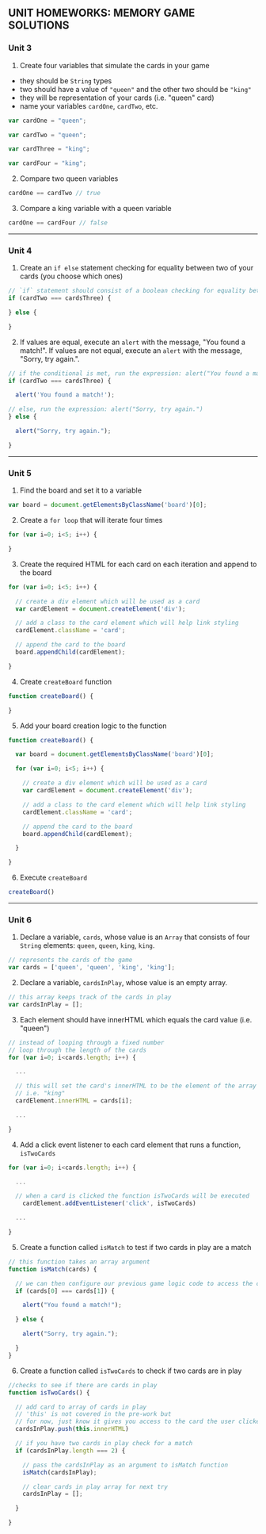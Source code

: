 ## UNIT HOMEWORKS: MEMORY GAME SOLUTIONS

### Unit 3

1) Create four variables that simulate the cards in your game

- they should be `String` types
- two should have a value of `"queen"` and the other two should be `"king"`
- they will be representation of your cards (i.e. "queen" card)
- name your variables `cardOne`, `cardTwo`, etc.

```js
var cardOne = "queen";

var cardTwo = "queen";

var cardThree = "king";

var cardFour = "king";
```

2) Compare two queen variables

```js
cardOne == cardTwo // true
```

3) Compare a king variable with a queen variable

```js
cardOne == cardFour // false
```
---

### Unit 4

1) Create an `if else` statement checking for equality between two of your cards (you choose which ones)

```js
// `if` statement should consist of a boolean checking for equality between your created variables
if (cardTwo === cardsThree) {

} else {

}
```

2) If values are equal, execute an `alert` with the message, "You found a match!". If values are not equal, execute an `alert` with the message, "Sorry, try again.".

```js
// if the conditional is met, run the expression: alert("You found a match!")
if (cardTwo === cardsThree) {

  alert('You found a match!');

// else, run the expression: alert("Sorry, try again.")
} else {

  alert("Sorry, try again.");

}
```
---

### Unit 5

1) Find the board and set it to a variable

```js
var board = document.getElementsByClassName('board')[0];
```

2) Create a `for loop` that will iterate four times

```js
for (var i=0; i<5; i++) {

}
```

3) Create the required HTML for each card on each iteration and append to the board

```js
for (var i=0; i<5; i++) {

  // create a div element which will be used as a card
  var cardElement = document.createElement('div');

  // add a class to the card element which will help link styling
  cardElement.className = 'card';

  // append the card to the board
  board.appendChild(cardElement);

}
```

4) Create `createBoard` function

```js
function createBoard() {

}
```

5) Add your board creation logic to the function

```js
function createBoard() {

  var board = document.getElementsByClassName('board')[0];

  for (var i=0; i<5; i++) {

    // create a div element which will be used as a card
    var cardElement = document.createElement('div');

    // add a class to the card element which will help link styling
    cardElement.className = 'card';

    // append the card to the board
    board.appendChild(cardElement);

  }

}
```

6) Execute `createBoard`

```js
createBoard()
```
---
### Unit 6

1) Declare a variable, `cards`, whose value is an `Array` that consists of four `String` elements: `queen`, `queen`, `king`, `king`.

```js
// represents the cards of the game
var cards = ['queen', 'queen', 'king', 'king'];
 ```

2) Declare a variable, `cardsInPlay`, whose value is an empty array.

```js
// this array keeps track of the cards in play
var cardsInPlay = [];
```

3) Each element should have innerHTML which equals the card value (i.e. "queen")

```js
// instead of looping through a fixed number
// loop through the length of the cards
for (var i=0; i<cards.length; i++) {

  ...

  // this will set the card's innerHTML to be the element of the array
  // i.e. "king"
  cardElement.innerHTML = cards[i];

  ...

}
```

4) Add a click event listener to each card element that runs a function, `isTwoCards`

```js
for (var i=0; i<cards.length; i++) {

  ...

  // when a card is clicked the function isTwoCards will be executed
    cardElement.addEventListener('click', isTwoCards)

  ...

}

```

5) Create a function called `isMatch` to test if two cards in play are a match

```js
// this function takes an array argument
function isMatch(cards) {

  // we can then configure our previous game logic code to access the cards
  if (cards[0] === cards[1]) {

    alert("You found a match!");

  } else {

    alert("Sorry, try again.");

  }
}
```

6) Create a function called `isTwoCards` to check if two cards are in play

```js
//checks to see if there are cards in play
function isTwoCards() {

  // add card to array of cards in play
  // 'this' is not covered in the pre-work but
  // for now, just know it gives you access to the card the user clicked on
  cardsInPlay.push(this.innerHTML)

  // if you have two cards in play check for a match
  if (cardsInPlay.length === 2) {

    // pass the cardsInPlay as an argument to isMatch function
    isMatch(cardsInPlay);

    // clear cards in play array for next try
    cardsInPlay = [];

  }

}
```
